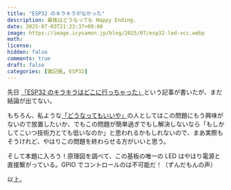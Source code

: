 ```yaml
---
title: "ESP32 のキラキラがなかった"
description: 最後はどうなっても Happy Ending.
date: 2025-07-03T21:23:37+09:00
image: https://image.icysamon.jp/blog/2025/07/esp32-led-vcc.webp
math: 
license: 
hidden: false
comments: true
draft: false
categories: [雑記帳, ESP32]
---
```


先日 [「ESP32 のキラキラはどこに行っちゃった」](https://blog.icysamon.jp/post/esp32-%E3%81%AE%E3%82%AD%E3%83%A9%E3%82%AD%E3%83%A9%E3%81%AF%E3%81%A9%E3%81%93%E3%81%AB%E8%A1%8C%E3%81%A3%E3%81%A1%E3%82%83%E3%81%A3%E3%81%9F/)という記事が書いたが、まだ結論が出てない。

もちろん、私ような[「どうなってもいいや」](https://www.youtube.com/watch?v=Rd3Gu4pQURY)の人としてはこの問題にもう興味がないので放置したいか、でもこの問題が簡単過ぎでもし解決しないなら「もしかしてこいつ技術力とても低いなのか」と思われるかもしれないので、まあ実際もそうけれど、やはりこの問題を終わらせる方がいいと思う。

そして本題に入ろう！原理図を調べて、この基板の唯一の LED はやはり電源と直接繋がっている。GPIO でコントロールのは不可能だ！（ずんだもんの声）

以上。